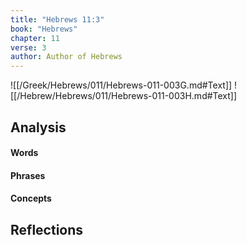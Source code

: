 ```yaml
---
title: "Hebrews 11:3"
book: "Hebrews"
chapter: 11
verse: 3
author: Author of Hebrews
---
```

![[/Greek/Hebrews/011/Hebrews-011-003G.md#Text]]
![[/Hebrew/Hebrews/011/Hebrews-011-003H.md#Text]]

## Analysis

#### Words

#### Phrases

#### Concepts

## Reflections
